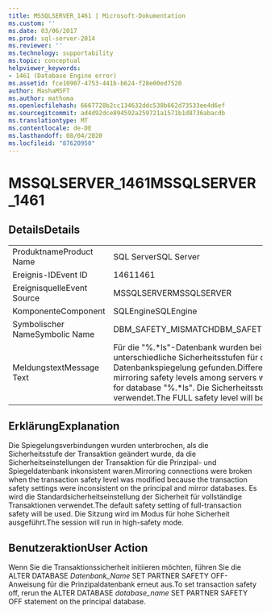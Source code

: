 ```yaml
---
title: MSSQLSERVER_1461 | Microsoft-Dokumentation
ms.custom: ''
ms.date: 03/06/2017
ms.prod: sql-server-2014
ms.reviewer: ''
ms.technology: supportability
ms.topic: conceptual
helpviewer_keywords:
- 1461 (Database Engine error)
ms.assetid: fce10907-4753-441b-b624-f28e00ed7520
author: MashaMSFT
ms.author: mathoma
ms.openlocfilehash: 6667728b2cc134632ddc538b662d73533ee4d6ef
ms.sourcegitcommit: ad4d92dce894592a259721a1571b1d8736abacdb
ms.translationtype: MT
ms.contentlocale: de-DE
ms.lasthandoff: 08/04/2020
ms.locfileid: "87620950"
---
```

# <a name="mssqlserver_1461"></a><span data-ttu-id="6626e-102">MSSQLSERVER_1461</span><span class="sxs-lookup"><span data-stu-id="6626e-102">MSSQLSERVER_1461</span></span>
    
## <a name="details"></a><span data-ttu-id="6626e-103">Details</span><span class="sxs-lookup"><span data-stu-id="6626e-103">Details</span></span>  
  
|||  
|-|-|  
|<span data-ttu-id="6626e-104">Produktname</span><span class="sxs-lookup"><span data-stu-id="6626e-104">Product Name</span></span>|<span data-ttu-id="6626e-105">SQL Server</span><span class="sxs-lookup"><span data-stu-id="6626e-105">SQL Server</span></span>|  
|<span data-ttu-id="6626e-106">Ereignis-ID</span><span class="sxs-lookup"><span data-stu-id="6626e-106">Event ID</span></span>|<span data-ttu-id="6626e-107">1461</span><span class="sxs-lookup"><span data-stu-id="6626e-107">1461</span></span>|  
|<span data-ttu-id="6626e-108">Ereignisquelle</span><span class="sxs-lookup"><span data-stu-id="6626e-108">Event Source</span></span>|<span data-ttu-id="6626e-109">MSSQLSERVER</span><span class="sxs-lookup"><span data-stu-id="6626e-109">MSSQLSERVER</span></span>|  
|<span data-ttu-id="6626e-110">Komponente</span><span class="sxs-lookup"><span data-stu-id="6626e-110">Component</span></span>|<span data-ttu-id="6626e-111">SQLEngine</span><span class="sxs-lookup"><span data-stu-id="6626e-111">SQLEngine</span></span>|  
|<span data-ttu-id="6626e-112">Symbolischer Name</span><span class="sxs-lookup"><span data-stu-id="6626e-112">Symbolic Name</span></span>|<span data-ttu-id="6626e-113">DBM_SAFETY_MISMATCH</span><span class="sxs-lookup"><span data-stu-id="6626e-113">DBM_SAFETY_MISMATCH</span></span>|  
|<span data-ttu-id="6626e-114">Meldungstext</span><span class="sxs-lookup"><span data-stu-id="6626e-114">Message Text</span></span>|<span data-ttu-id="6626e-115">Für die "%.\*ls"-Datenbank wurden bei den Servern unterschiedliche Sicherheitsstufen für die Datenbankspiegelung gefunden.</span><span class="sxs-lookup"><span data-stu-id="6626e-115">Different database mirroring safety levels among servers were detected for database "%.\*ls".</span></span> <span data-ttu-id="6626e-116">Die Sicherheitsstufe FULL wird verwendet.</span><span class="sxs-lookup"><span data-stu-id="6626e-116">The FULL safety level will be used.</span></span>|  
  
## <a name="explanation"></a><span data-ttu-id="6626e-117">Erklärung</span><span class="sxs-lookup"><span data-stu-id="6626e-117">Explanation</span></span>  
 <span data-ttu-id="6626e-118">Die Spiegelungsverbindungen wurden unterbrochen, als die Sicherheitsstufe der Transaktion geändert wurde, da die Sicherheitseinstellungen der Transaktion für die Prinzipal- und Spiegeldatenbank inkonsistent waren.</span><span class="sxs-lookup"><span data-stu-id="6626e-118">Mirroring connections were broken when the transaction safety level was modified because the transaction safety settings were inconsistent on the principal and mirror databases.</span></span> <span data-ttu-id="6626e-119">Es wird die Standardsicherheitseinstellung der Sicherheit für vollständige Transaktionen verwendet.</span><span class="sxs-lookup"><span data-stu-id="6626e-119">The default safety setting of full-transaction safety will be used.</span></span> <span data-ttu-id="6626e-120">Die Sitzung wird im Modus für hohe Sicherheit ausgeführt.</span><span class="sxs-lookup"><span data-stu-id="6626e-120">The session will run in high-safety mode.</span></span>  
  
## <a name="user-action"></a><span data-ttu-id="6626e-121">Benutzeraktion</span><span class="sxs-lookup"><span data-stu-id="6626e-121">User Action</span></span>  
 <span data-ttu-id="6626e-122">Wenn Sie die Transaktionssicherheit initiieren möchten, führen Sie die ALTER DATABASE *Datenbank_Name* SET PARTNER SAFETY OFF-Anweisung für die Prinzipaldatenbank erneut aus.</span><span class="sxs-lookup"><span data-stu-id="6626e-122">To set transaction safety off, rerun the ALTER DATABASE *database_name* SET PARTNER SAFETY OFF statement on the principal database.</span></span>  
  
  
